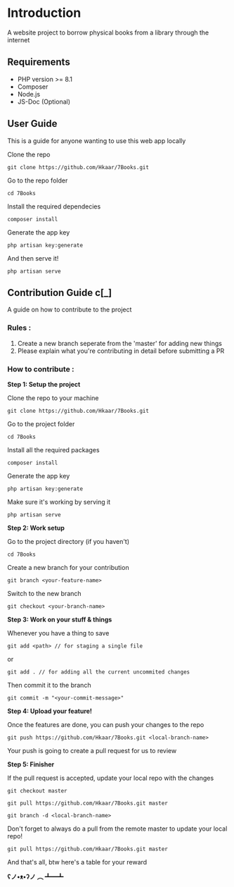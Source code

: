 # Introduction

A website project to borrow physical books from a library through the internet

## Requirements
- PHP version >= 8.1
- Composer
- Node.js
- JS-Doc (Optional)

## User Guide

This is a guide for anyone wanting to use this web app locally

Clone the repo
```
git clone https://github.com/Hkaar/7Books.git
```

Go to the repo folder
```
cd 7Books
```

Install the required dependecies
```
composer install
```

Generate the app key
```
php artisan key:generate
```

And then serve it!
```
php artisan serve
```

## Contribution Guide c[_]

A guide on how to contribute to the project

### Rules :
1. Create a new branch seperate from the 'master' for adding new things
2. Please explain what you're contributing in detail before submitting a PR

### How to contribute :

**Step 1: Setup the project**

Clone the repo to your machine

```
git clone https://github.com/Hkaar/7Books.git
```

Go to the project folder

```
cd 7Books
```

Install all the required packages

```
composer install
```

Generate the app key

```
php artisan key:generate
```

Make sure it's working by serving it

```
php artisan serve
```

**Step 2: Work setup**

Go to the project directory (if you haven't)

```
cd 7Books
```

Create a new branch for your contribution

```
git branch <your-feature-name>
```

Switch to the new branch

```
git checkout <your-branch-name>
```

**Step 3: Work on your stuff & things**

Whenever you have a thing to save

```
git add <path> // for staging a single file
```

or

```
git add . // for adding all the current uncommited changes
```

Then commit it to the branch

```
git commit -m "<your-commit-message>"
```

**Step 4: Upload your feature!**

Once the features are done, you can push your changes to the repo

```
git push https://github.com/Hkaar/7Books.git <local-branch-name>
```

Your push is going to create a pull request for us to review

**Step 5: Finisher**

If the pull request is accepted, update your local repo with the changes

```
git checkout master
```

```
git pull https://github.com/Hkaar/7Books.git master
```

```
git branch -d <local-branch-name>
```

Don't forget to always do a pull from the remote master to update your local repo!

```
git pull https://github.com/Hkaar/7Books.git master
```

And that's all, btw here's a table for your reward

**ʕノ•ᴥ•ʔノ ︵ ┻━┻**